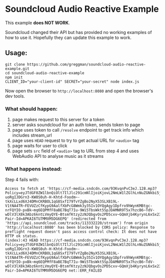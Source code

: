 # Soundcloud Audio Reactive Example

This example **does NOT WORK**.

Soundcloud changed their API but has provided no working
examples of how to use it. Hopefully they can update this
example to work.

## Usage:

```
git clone https://github.com/greggman/soundcloud-audio-reactive-example.git
cd soundcloud-audio-reactive-example
npm init
CLIENT_ID="your-client-id" SECRET="your-secret" node index.js
```

Now open the browser to `http://localhost:8080` and open the
browser's dev tools.

### What should happen:

1. page makes request to this server for a token
2. server asks soundcloud for an auth token, sends token to page
3. page uses token to call `/resolve` endpoint to get track info which includes stream_url
4. page uses `HEAD` request to try to get actual URL for `<audio>` tag
5. page waits for user to click
6. page sets `src` field of `<audio>` tag to URL from step 4 and uses WebAudio API to analyse music as it streams

### What happens instead:

Step 4 fails with:

```
Access to fetch at 'https://cf-media.sndcdn.com/93KvqnPvC3eJ.128.mp3?Policy=eyJTdGF0ZW1lbnQiOlt7IlJlc291cmNlIjoiKjovL2NmLW1lZGlhLnNuZGNkbi5jb20vOTNLdnFuUHZDM2VKLjEyOC5tcDMqIiwiQ29uZGl0aW9uIjp7IkRhdGVMZXNzVGhhbiI6eyJBV1M6RXBvY2hUaW1lIjoxNjI5NjczNzAxfX19XX0_&Signature=BIFcISDWdt7c2X-uoRgIJDGrn3-KW8S0uh-H-Khtd-Foodm~-tkXcLLxd6XJ4DMnCKRBOL1qG8SxfI79TvYZgBo2NyX53SLXB19L-V1tNA4TR~FEVUZzCfKypG9AalfXbPcG8Wmk3y35Iv1OYQgAgy1Dpfro9hWynKMBtgc-nrFQYIO-pxBk~mq6EQPMfF8aBE7BqT7Iu-9Wi5TbsWkt5SpJDAMNR9T5x7hzcB6~TdV-wDlV3lX8k3Abz6kntLVmyQYE~BtsmfKtzy2zNJQbgvOs2PD5cxv~GQmXjb4KyrynL6xSx23Ro5VLYrwXjDc1PwJ~7euW5WBKJbWoYXZKzA__&Key-Pair-Id=APKAI6TU7MMXM5DG6EPQ' (redirected from 'https://api.soundcloud.com/tracks/113332220/stream') from origin 'http://localhost:8080' has been blocked by CORS policy: Response to preflight request doesn't pass access control check: It does not have HTTP ok status.
(index):43 HEAD https://cf-media.sndcdn.com/93KvqnPvC3eJ.128.mp3?Policy=eyJTdGF0ZW1lbnQiOlt7IlJlc291cmNlIjoiKjovL2NmLW1lZGlhLnNuZGNkbi5jb20vOTNLdnFuUHZDM2VKLjEyOC5tcDMqIiwiQ29uZGl0aW9uIjp7IkRhdGVMZXNzVGhhbiI6eyJBV1M6RXBvY2hUaW1lIjoxNjI5NjczNzAxfX19XX0_&Signature=BIFcISDWdt7c2X-uoRgIJDGrn3-KW8S0uh-H-Khtd-Foodm~-tkXcLLxd6XJ4DMnCKRBOL1qG8SxfI79TvYZgBo2NyX53SLXB19L-V1tNA4TR~FEVUZzCfKypG9AalfXbPcG8Wmk3y35Iv1OYQgAgy1Dpfro9hWynKMBtgc-nrFQYIO-pxBk~mq6EQPMfF8aBE7BqT7Iu-9Wi5TbsWkt5SpJDAMNR9T5x7hzcB6~TdV-wDlV3lX8k3Abz6kntLVmyQYE~BtsmfKtzy2zNJQbgvOs2PD5cxv~GQmXjb4KyrynL6xSx23Ro5VLYrwXjDc1PwJ~7euW5WBKJbWoYXZKzA__&Key-Pair-Id=APKAI6TU7MMXM5DG6EPQ net::ERR_FAILED
```

